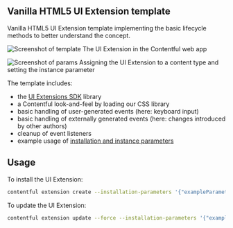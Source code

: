 ## Vanilla HTML5 UI Extension template

Vanilla HTML5 UI Extension template implementing the basic lifecycle methods to better understand the concept.

![Screenshot of template](http://contentful.github.io/extensions/assets/uiextensions-vanilla-extension.png)
The UI Extension in the Contentful web app

![Screenshot of params](http://contentful.github.io/extensions/assets/uiextensions-vanilla-extension-params.png)
Assigning the UI Extension to a content type and setting the instance parameter

The template includes:
- the [UI Extensions SDK][extensions-sdk] library
- a Contentful look-and-feel by loading our CSS library
- basic handling of user-generated events (here: keyboard input)
- basic handling of externally generated events (here: changes introduced by other authors)
- cleanup of event listeners
- example usage of [installation and instance parameters](https://www.contentful.com/developers/docs/references/content-management-api/#/reference/ui-extensions/configuration-parameters)

## Usage

To install the UI Extension:
```bash
contentful extension create --installation-parameters '{"exampleParameter": "I am an installation parameter value."}'
```
To update the UI Extension:
```bash
contentful extension update --force --installation-parameters '{"exampleParameter": "I am an updated installation parameter value."}'
```


[extensions-sdk]: https://github.com/contentful/ui-extensions-sdk/blob/master/docs/ui-extensions-sdk-frontend.md
